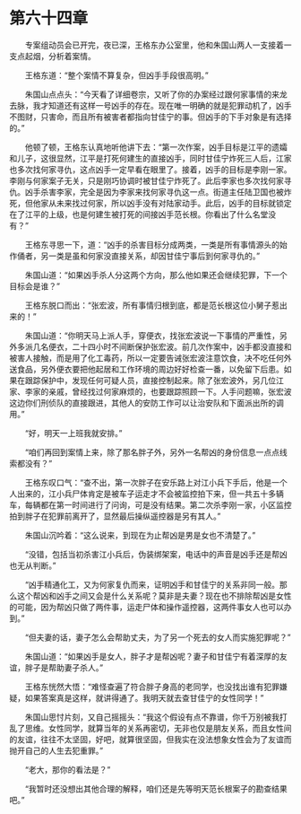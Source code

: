 #	第六十四章

　　专案组动员会已开完，夜已深，王格东办公室里，他和朱国山两人一支接着一支点起烟，分析着案情。

　　王格东道：“整个案情不算复杂，但凶手手段很高明。”

　　朱国山点点头：“今天看了详细卷宗，又听了你的办案经过跟何家事情的来龙去脉，我才知道还有这样一号凶手的存在。现在唯一明确的就是犯罪动机了，凶手不图财，只害命，而且所有被害者都指向甘佳宁的事。但凶手的下手对象是有选择的。”

　　他顿了顿，王格东认真地听他讲下去：“第一次作案，凶手目标是江平的遗孀和儿子，这很显然，江平是打死何建生的直接凶手，同时甘佳宁炸死三人后，江家也多次找何家寻仇，这点凶手一定早看在眼里了。接着，凶手的目标是李刚一家。李刚与何家案子无关，只是刚巧协调时被甘佳宁炸死了。此后李家也多次找何家寻仇。凶手杀害李家，完全是因为李家来找何家寻仇这一点。街道主任陆卫国也被炸死，但他家从未来找过何家，所以凶手没有对陆家动手。此后，凶手的目标就锁定在了江平的上级，也是何建生被打死的间接凶手范长根。你看出了什么名堂没有？”

　　王格东寻思一下，道：“凶手的杀害目标分成两类，一类是所有事情源头的始作俑者，另一类是虽和何家没直接关系，却因甘佳宁事后到何家寻仇的。”

　　朱国山道：“如果凶手杀人分这两个方向，那么他如果还会继续犯罪，下一个目标会是谁？”

　　王格东脱口而出：“张宏波，所有事情归根到底，都是范长根这位小舅子惹出来的！”

　　朱国山道：“你明天马上派人手，穿便衣，找张宏波说一下事情的严重性，另外多派几名便衣，二十四小时不间断保护张宏波。前几次作案中，凶手都没直接和被害人接触，而是用了化工毒药，所以一定要告诫张宏波注意饮食，决不吃任何外送食品，另外便衣要把他起居和工作环境的周边好好检查一番，以免留下后患。如果在跟踪保护中，发现任何可疑人员，直接控制起来。除了张宏波外，另几位江家、李家的亲戚，曾经找过何家麻烦的，也要跟踪照顾一下。人手问题嘛，张宏波这边你们刑侦队的直接跟进，其他人的安防工作可以让治安队和下面派出所的调用。”

　　“好，明天一上班我就安排。”

　　“咱们再回到案情上来，除了那名胖子外，另外一名帮凶的身份信息一点点线索都没有？”

　　王格东叹口气：“查不出，第一次胖子在安乐路上对江小兵下手后，他是一个人出来的，江小兵尸体肯定是被车子运走才不会被监控拍下来，但一共五十多辆车，每辆都在第一时间进行了问询，可是没有结果。第二次杀李刚一家，小区监控拍到胖子在犯罪前离开了，显然最后操纵遥控器是另有其人。”

　　朱国山沉吟着：“这么说来，到现在为止帮凶是男是女也不清楚了。”

　　“没错，包括当初杀害江小兵后，伪装绑架案，电话中的声音是凶手还是帮凶也无从判断。”

　　“凶手精通化工，又为何家复仇而来，证明凶手和甘佳宁的关系非同一般。那么这个帮凶和凶手之间又会是什么关系呢？莫非是夫妻？现在也不排除帮凶是女性的可能，因为帮凶只做了两件事，运走尸体和操作遥控器，这两件事女人也可以办到。”

　　“但夫妻的话，妻子怎么会帮助丈夫，为了另一个死去的女人而实施犯罪呢？”

　　朱国山道：“如果凶手是女人，胖子才是帮凶呢？妻子和甘佳宁有着深厚的友谊，胖子是帮助妻子杀人。”

　　王格东恍然大悟：“难怪查遍了符合胖子身高的老同学，也没找出谁有犯罪嫌疑，如果答案真是这样，就讲得通了。我明天就去查甘佳宁的女性同学！”

　　朱国山思忖片刻，又自己摇摇头：“我这个假设有点不靠谱，你千万别被我打乱了思维。女性同学，就算当年的关系再密切，无非也仅是朋友关系，而且女性间的友谊，往往不太坚固，好吧，就算很坚固，但我实在没法想象女性会为了友谊而抛开自己的人生去犯重罪。”

　　“老大，那你的看法是？”

　　“我暂时还没想出其他合理的解释，咱们还是先等明天范长根案子的勘查结果吧。”
